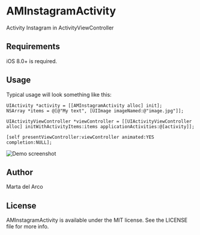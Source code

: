 # AMInstagramActivity
Activity Instagram in ActivityViewController


## Requirements

iOS 8.0+ is required.

## Usage

Typical usage will look something like this:

    UIActivity *activity = [[AMInstagramActivity alloc] init];
    NSArray *items = @[@"My text", [UIImage imageNamed:@"image.jpg"]];
    
    UIActivityViewController *viewController = [[UIActivityViewController alloc] initWithActivityItems:items applicationActivities:@[activity]];
    
    [self presentViewController:viewController animated:YES completion:NULL];



![Demo screenshot](https://gyazo.com/bf2be88bb3012b4aa11f8408d3b808b9)

## Author

Marta del Arco

## License

AMInstagramActivity is available under the MIT license. See the LICENSE file for more info.
